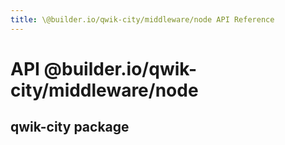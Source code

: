 ```yaml
---
title: \@builder.io/qwik-city/middleware/node API Reference
---
```


# **API** @builder.io/qwik-city/middleware/node

## qwik-city package
